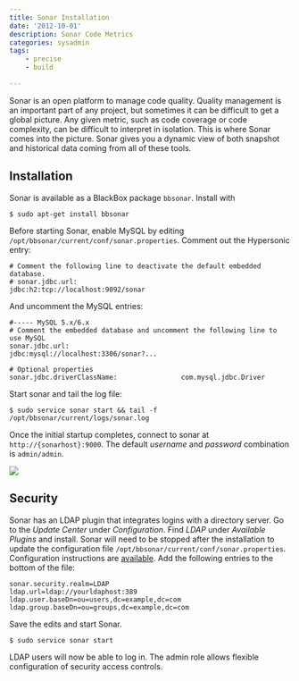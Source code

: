```yaml
---
title: Sonar Installation
date: '2012-10-01'
description: Sonar Code Metrics
categories: sysadmin
tags:
    - precise
    - build

---
```


Sonar is an open platform to manage code quality. Quality management is an important part of any project, but sometimes it can be difficult to get a global picture. Any given metric, such as code coverage or code complexity, can be difficult to interpret in isolation. This is where Sonar comes into the picture. Sonar gives you a dynamic view of both snapshot and historical data coming from all of these tools. 

## Installation

Sonar is available as a BlackBox package `bbsonar`. Install with

    $ sudo apt-get install bbsonar

Before starting Sonar, enable MySQL by editing `/opt/bbsonar/current/conf/sonar.properties`. Comment out the Hypersonic entry:

    # Comment the following line to deactivate the default embedded database.
    # sonar.jdbc.url:                            jdbc:h2:tcp://localhost:9092/sonar

And uncomment the MySQL entries:

    #----- MySQL 5.x/6.x
    # Comment the embedded database and uncomment the following line to use MySQL
    sonar.jdbc.url:                            jdbc:mysql://localhost:3306/sonar?...

    # Optional properties
    sonar.jdbc.driverClassName:                com.mysql.jdbc.Driver

Start sonar and tail the log file:

    $ sudo service sonar start && tail -f /opt/bbsonar/current/logs/sonar.log

Once the initial startup completes, connect to sonar at `http://{sonarhost}:9000`. The default _username_ and _password_ combination is `admin/admin`.

<img class="diagram" src="http://dl.dropbox.com/u/59707331/ruhoh/nkabir.ruhoh.com/posts/sonar-installation/sonar-001.png" />

## Security

Sonar has an LDAP plugin that integrates logins with a directory server. Go to the _Update Center_ under _Configuration_. Find _LDAP_ under _Available Plugins_ and install. Sonar will need to be stopped after the installation to update the configuration file `/opt/bbsonar/current/conf/sonar.properties`. Configuration instructions are [available](http://docs.codehaus.org/display/SONAR/LDAP+Plugin#LDAPPlugin-UsageInstallation). Add the following entries to the bottom of the file:

    sonar.security.realm=LDAP
    ldap.url=ldap://yourldaphost:389
    ldap.user.baseDn=ou=users,dc=example,dc=com
    ldap.group.baseDn=ou=groups,dc=example,dc=com

Save the edits and start Sonar.

    $ sudo service sonar start

LDAP users will now be able to log in. The admin role allows flexible configuration of security access controls.
